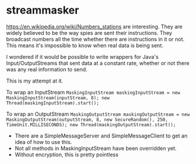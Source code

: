 streammasker
============

https://en.wikipedia.org/wiki/Numbers_stations are interesting.
They are widely believed to be the way spies are sent their instructions.
They broadcast numbers all the time whether there are instructions in it or not. This means it's impossible to know when real data is being sent.

I wondered if it would be possible to write wrappers for Java's Input/OutputStreams that sent data at a constant rate, whether or not there was any real information to send.

This is my attempt at it.

To wrap an InputStream
`MaskingInputStream maskingInputStream = new MaskingInputStream(inputStream, 8);
new Thread(maskingInputStream).start();`

To wrap an OutputStream
`MaskingOutputStream maskingOutputStream = new MaskingOutputStream(outputStream, 8, new SecureRandom(), 250, TimeUnit.MILLISECONDS);
new Thread(maskingOutputStream).start();`

* There are a SimpleMessageServer and SimpleMessageClient to get an idea of how to use this.
* Not all methods in MaskingInputStream have been overridden yet.
* Without encryption, this is pretty pointless
